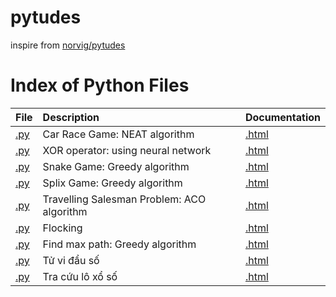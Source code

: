 # pytudes

inspire from [norvig/pytudes](https://github.com/norvig/pytudes)

# Index of Python Files

| **File** | **Description** | **Documentation**|
|:--------|:-------------------|----|
|[.py](https://github.com/sunary/pytudes/blob/master/games/car_race/car_neat.py)|Car Race Game: NEAT algorithm|[.html](https://github.com/sunary/pytudes/blob/master/games/car_game/README.md)|
|[.py](https://github.com/sunary/pytudes/blob/master/utilities/neural_network/xor_nn.py)|XOR operator: using neural network|[.html](https://github.com/sunary/pytudes/blob/master/utilities/neural_network/README.md)|
|[.py](https://github.com/sunary/pytudes/blob/master/game/snake/main.py)|Snake Game: Greedy algorithm|[.html](https://github.com/sunary/pytudes/blob/master/games/snake/README.md)|
|[.py](https://github.com/sunary/pytudes/blob/master/games/splix/main.py)|Splix Game: Greedy algorithm|[.html](https://github.com/sunary/pytudes/blob/master/games/splix/README.md)|
|[.py](https://github.com/sunary/pytudes/blob/master/algorithms/tsp/aco.py)|Travelling Salesman Problem: ACO algorithm|[.html](https://github.com/sunary/pytudes/blob/master/algorithms/tsp/README.md)|
|[.py](https://github.com/sunary/pytudes/blob/master/algorithms/flocking/main.py)|Flocking|[.html](https://github.com/sunary/pytudes/blob/master/algorithms/flocking/README.md)|
|[.py](https://github.com/sunary/pytudes/blob/master/algorithms/max_path/main.py)|Find max path: Greedy algorithm|[.html](https://github.com/sunary/pytudes/blob/master/algorithms/max_path/README.md)|
|[.py](https://github.com/sunary/pytudes/blob/master/functionals/tu_vi/tu_vi.py)|Tử vi đẩu số|[.html](https://github.com/sunary/pytudes/blob/master/functionals/tu_vi/README.md)|
|[.py](https://github.com/sunary/pytudes/blob/master/functionals/vietnam_traditional_lottery/statistic.py)|Tra cứu lô xổ số|[.html](https://github.com/sunary/pytudes/blob/master/functionals/vietnam_traditional_lottery/README.md)|